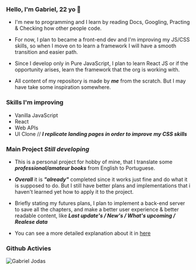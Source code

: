 ### Hello, I'm Gabriel, 22 yo 👋
- I'm new to programming and I learn by reading Docs, Googling, Practing & Checking how other people code.

- For now, I plan to became a front-end dev and I'm improving my JS/CSS skills, so when I move on to learn a framework I will have a smooth transition and easier path.
- Since I develop only in Pure JavaScript, I plan to learn React JS or if the opportunity arises, learn the framework that the org is working with.

- All content of my repository is made by ***me*** from the scratch. But I may have take some inspiration somewhere.

### Skills I'm improving
- Vanilla JavaScript
- React
- Web APIs
- UI Clone //
***I replicate landing pages in order to improve my CSS skills***

### Main Project ***Still developing***
- This is a personal project for hobby of mine, that I translate some ***professional/amateur books*** from English to Portuguese.

- ***Overall*** it is ***"already"*** completed since it works just fine and do what it is supposed to do. But I still have better plans and implementations that i haven't learned yet how to apply it to the project. 

- Briefly stating my futures plans, I plan to implement a back-end server to save all the chapters, and make a better user experience & better readable content, like ***Last update's / New's / What's upcoming / Realese data***  

- You can see a more detailed explanation about it in [here](https://dotdott.github.io/novel-scan/main.html)


### Github Activies
![Gabriel Jodas](https://github-readme-stats.vercel.app/api?username=dotdott)
